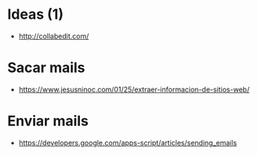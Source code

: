 # Ideas (1)
* http://collabedit.com/

# Sacar mails
* https://www.jesusninoc.com/01/25/extraer-informacion-de-sitios-web/

# Enviar mails
* https://developers.google.com/apps-script/articles/sending_emails
